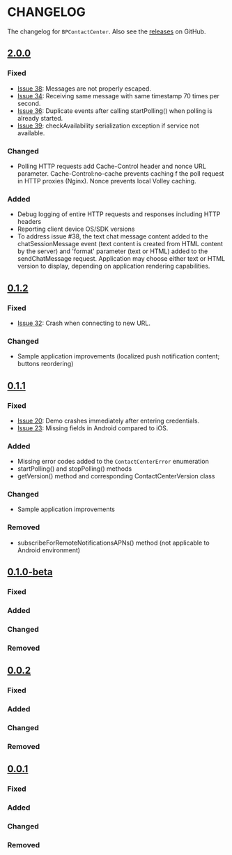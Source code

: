 # CHANGELOG

The changelog for `BPContactCenter`. Also see the [releases](https://github.com/ServicePattern/MobileAPI_Android/releases) on GitHub.

## [2.0.0](https://github.com/ServicePattern/MobileAPI_Android/releases/tag/2.0.0)

### Fixed
- [Issue 38](https://github.com/ServicePattern/MobileAPI_Android/issues/38): Messages are not properly escaped.
- [Issue 34](https://github.com/ServicePattern/MobileAPI_Android/issues/34): Receiving same message with same timestamp 70 times per second.
- [Issue 36](https://github.com/ServicePattern/MobileAPI_Android/issues/36): Duplicate events after calling startPolling() when polling is already started.
- [Issue 39](https://github.com/ServicePattern/MobileAPI_Android/issues/39): checkAvailability serialization exception if service not available.

### Changed
 - Polling HTTP requests add Cache-Control header and nonce URL parameter. Cache-Control:no-cache prevents caching f the poll request in HTTP proxies (Nginx). Nonce prevents local Volley caching.

### Added
 - Debug logging of entire HTTP requests and responses including HTTP headers
 - Reporting client device OS/SDK versions
 - To address issue #38, the text chat message content added to the chatSessionMessage event (text content is created from HTML content by the server) and 'format' parameter (text or HTML) added to the sendChatMessage request. Application may choose either text or HTML version to display, depending on application rendering capabilities.

## [0.1.2](https://github.com/ServicePattern/MobileAPI_Android/releases/tag/0.1.2)

### Fixed
- [Issue 32](https://github.com/ServicePattern/MobileAPI_Android/issues/32): Crash when connecting to new URL.

### Changed
 - Sample application improvements (localized push notification content; buttons reordering)

## [0.1.1](https://github.com/ServicePattern/MobileAPI_Android/releases/tag/0.1.1)

### Fixed
- [Issue 20](https://github.com/ServicePattern/MobileAPI_Android/issues/20): Demo crashes immediately after entering credentials.
- [Issue 23](https://github.com/ServicePattern/MobileAPI_Android/issues/23): Missing fields in Android compared to iOS.

### Added
 - Missing error codes added to the `ContactCenterError` enumeration
 - startPolling() and stopPolling() methods
 - getVersion() method and corresponding ContactCenterVersion class
 
### Changed
 - Sample application improvements

### Removed
 - subscribeForRemoteNotificationsAPNs() method (not applicable to Android environment)


## [0.1.0-beta](https://github.com/ServicePattern/MobileAPI_Android/releases/tag/0.1.0-beta)

### Fixed

### Added

### Changed

### Removed


## [0.0.2](https://github.com/ServicePattern/MobileAPI_Android/releases/tag/0.0.2)

### Fixed

### Added

### Changed

### Removed


## [0.0.1](https://github.com/ServicePattern/MobileAPI_Android/releases/tag/0.0.1)

### Fixed

### Added

### Changed

### Removed
